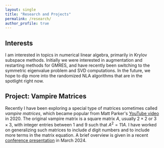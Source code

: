 ```yaml
---
layout: single
title: "Research and Projects"
permalink: /research/
author_profile: true
---
```


## Interests

I am interested in topics in numerical linear algebra, primarily in Krylov subspace methods. Initially we were interested in augmentation and restarting methods for GMRES, and have recently been switching to the symmetric eigenvalue problem and SVD computations. In the future, we hope to dip more into the randomized NLA algorithms that are in the spotlight right now.

## Project: Vampire Matrices

Recently I have been exploring a special type of matrices sometimes called <i>vampire matrices</i>, which became popular from Matt Parker's [YouTube video](https://www.youtube.com/watch?v=9nogAYHmnNw) in 2020. The original vampire matrix is a square matrix $A$, usually $2 \times 2$ or $3\times 3$, with integer entries between $1$ and $9$ such that $A^2=11A$. I have worked on generalizing such matrices to include $d$ digit numbers and to include more terms in the matrix equation. A brief overview is given in a recent [conference presentation](/files/mccnny-2024.pdf) in March 2024. 